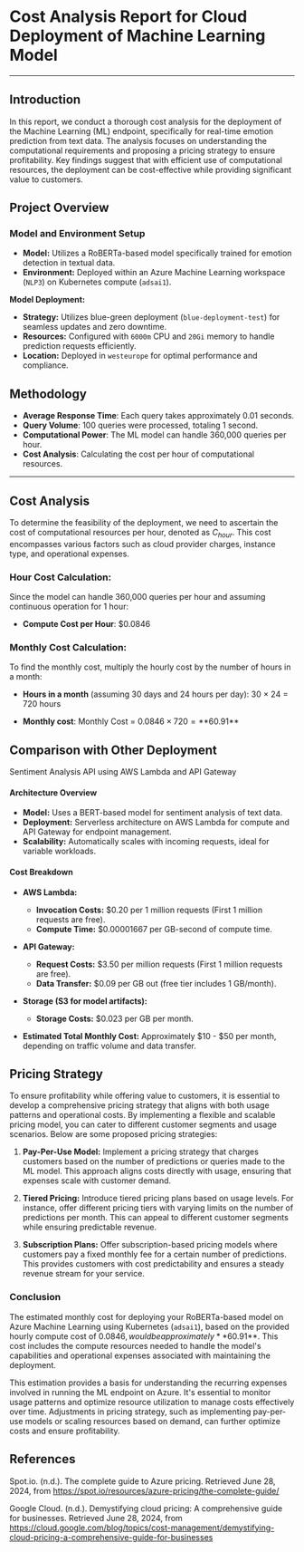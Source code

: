 # Cost Analysis Report for Cloud Deployment of Machine Learning Model 
---

## Introduction

In this report, we conduct a thorough cost analysis for the deployment of the Machine Learning (ML) endpoint, specifically for real-time emotion prediction from text data. The analysis focuses on understanding the computational requirements and proposing a pricing strategy to ensure profitability. Key findings suggest that with efficient use of computational resources, the deployment can be cost-effective while providing significant value to customers.

## Project Overview

### Model and Environment Setup

- **Model:** Utilizes a RoBERTa-based model specifically trained for emotion detection in textual data.
- **Environment:** Deployed within an Azure Machine Learning workspace (`NLP3`) on Kubernetes compute (`adsai1`).

**Model Deployment:**
   - **Strategy:** Utilizes blue-green deployment (`blue-deployment-test`) for seamless updates and zero downtime.
   - **Resources:** Configured with `6000m` CPU and `20Gi` memory to handle prediction requests efficiently.
   - **Location:** Deployed in `westeurope` for optimal performance and compliance.


## Methodology

- **Average Response Time**: Each query takes approximately 0.01 seconds.
- **Query Volume**: 100 queries were processed, totaling 1 second.
- **Computational Power**: The ML model can handle 360,000 queries per hour.
- **Cost Analysis**: Calculating the cost per hour of computational resources.

---

## Cost Analysis

To determine the feasibility of the deployment, we need to ascertain the cost of computational resources per hour, denoted as $C_{hour}$. This cost encompasses various factors such as cloud provider charges, instance type, and operational expenses.

### Hour Cost Calculation:

Since the model can handle 360,000 queries per hour and assuming continuous operation for 1 hour:

- **Compute Cost per Hour**: $0.0846

### Monthly Cost Calculation:

To find the monthly cost, multiply the hourly cost by the number of hours in a month:

- **Hours in a month** (assuming 30 days and 24 hours per day): 
30 × 24 = 720 hours

- **Monthly cost**:
Monthly Cost = $0.0846 × 720 = **$60.91**



## Comparison with Other Deployment
Sentiment Analysis API using AWS Lambda and API Gateway

#### Architecture Overview

- **Model:** Uses a BERT-based model for sentiment analysis of text data.
- **Deployment:** Serverless architecture on AWS Lambda for compute and API Gateway for endpoint management.
- **Scalability:** Automatically scales with incoming requests, ideal for variable workloads.

#### Cost Breakdown

- **AWS Lambda:**
  - **Invocation Costs:** $0.20 per 1 million requests (First 1 million requests are free).
  - **Compute Time:** $0.00001667 per GB-second of compute time.

- **API Gateway:**
  - **Request Costs:** $3.50 per million requests (First 1 million requests are free).
  - **Data Transfer:** $0.09 per GB out (free tier includes 1 GB/month).

- **Storage (S3 for model artifacts):**
  - **Storage Costs:** $0.023 per GB per month.

- **Estimated Total Monthly Cost:** Approximately $10 - $50 per month, depending on traffic volume and data transfer.


## Pricing Strategy

To ensure profitability while offering value to customers, it is essential to develop a comprehensive pricing strategy that aligns with both usage patterns and operational costs. By implementing a flexible and scalable pricing model, you can cater to different customer segments and usage scenarios. Below are some proposed pricing strategies:

1. **Pay-Per-Use Model:** Implement a pricing strategy that charges customers based on the number of predictions or queries made to the ML model. This approach aligns costs directly with usage, ensuring that expenses scale with customer demand.
   
2. **Tiered Pricing:** Introduce tiered pricing plans based on usage levels. For instance, offer different pricing tiers with varying limits on the number of predictions per month. This can appeal to different customer segments while ensuring predictable revenue.

3. **Subscription Plans:** Offer subscription-based pricing models where customers pay a fixed monthly fee for a certain number of predictions. This provides customers with cost predictability and ensures a steady revenue stream for your service.

### Conclusion

The estimated monthly cost for deploying your RoBERTa-based model on Azure Machine Learning using Kubernetes (`adsai1`), based on the provided hourly compute cost of $0.0846, would be approximately **$60.91**. This cost includes the compute resources needed to handle the model's capabilities and operational expenses associated with maintaining the deployment.

This estimation provides a basis for understanding the recurring expenses involved in running the ML endpoint on Azure. It's essential to monitor usage patterns and optimize resource utilization to manage costs effectively over time. Adjustments in pricing strategy, such as implementing pay-per-use models or scaling resources based on demand, can further optimize costs and ensure profitability.


## References
Spot.io. (n.d.). The complete guide to Azure pricing. Retrieved June 28, 2024, from https://spot.io/resources/azure-pricing/the-complete-guide/

Google Cloud. (n.d.). Demystifying cloud pricing: A comprehensive guide for businesses. Retrieved June 28, 2024, from https://cloud.google.com/blog/topics/cost-management/demystifying-cloud-pricing-a-comprehensive-guide-for-businesses

